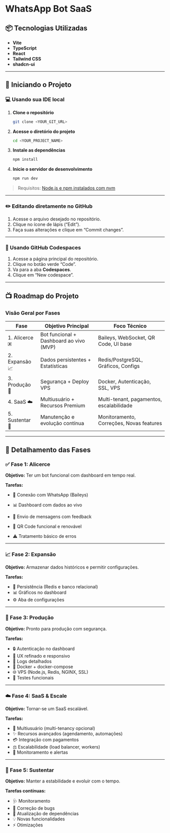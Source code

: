 # WhatsApp Bot SaaS

## 📦 Tecnologias Utilizadas

* **Vite**
* **TypeScript**
* **React**
* **Tailwind CSS**
* **shadcn-ui**

---

## 🚀 Iniciando o Projeto

### 💻 Usando sua IDE local

1. **Clone o repositório**

   ```bash
   git clone <YOUR_GIT_URL>
   ```

2. **Acesse o diretório do projeto**

   ```bash
   cd <YOUR_PROJECT_NAME>
   ```

3. **Instale as dependências**

   ```bash
   npm install
   ```

4. **Inicie o servidor de desenvolvimento**

   ```bash
   npm run dev
   ```

> Requisitos: [Node.js e npm instalados com nvm](https://github.com/nvm-sh/nvm#installing-and-updating)

---

### ✏️ Editando diretamente no GitHub

1. Acesse o arquivo desejado no repositório.
2. Clique no ícone de lápis (“Edit”).
3. Faça suas alterações e clique em “Commit changes”.

---

### 🧪 Usando GitHub Codespaces

1. Acesse a página principal do repositório.
2. Clique no botão verde “Code”.
3. Va para a aba **Codespaces**.
4. Clique em “New codespace”.

---

## 📺 Roadmap do Projeto

### Visão Geral por Fases

| Fase            | Objetivo Principal                      | Foco Técnico                             |
| --------------- | --------------------------------------- | ---------------------------------------- |
| 1. Alicerce 🗷️ | Bot funcional + Dashboard ao vivo (MVP) | Baileys, WebSocket, QR Code, UI base     |
| 2. Expansão 📈  | Dados persistentes + Estatísticas       | Redis/PostgreSQL, Gráficos, Configs      |
| 3. Produção 🚀  | Segurança + Deploy VPS                  | Docker, Autenticação, SSL, VPS           |
| 4. SaaS ☁️      | Multiusuário + Recursos Premium         | Multi-tenant, pagamentos, escalabilidade |
| 5. Sustentar 🌱 | Manutenção e evolução contínua          | Monitoramento, Correções, Novas features |

---

## 📌 Detalhamento das Fases

### ✅ Fase 1: Alicerce

**Objetivo:** Ter um bot funcional com dashboard em tempo real.

**Tarefas:**

* 🤖 Conexão com WhatsApp (Baileys)  

* 📊 Dashboard com dados ao vivo  

* 💬 Envio de mensagens com feedback

* 📱 QR Code funcional e renovável

* ⚠️ Tratamento básico de erros

---

### 📈 Fase 2: Expansão

**Objetivo:** Armazenar dados históricos e permitir configurações.

**Tarefas:**

* 💾 Persistência (Redis e banco relacional)
* 📊 Gráficos no dashboard
* ⚙️ Aba de configurações

---

### 🚀 Fase 3: Produção

**Objetivo:** Pronto para produção com segurança.

**Tarefas:**

* 🔒 Autenticação no dashboard
* 🎨 UX refinado e responsivo
* 💠 Logs detalhados
* 🐳 Docker + docker-compose
* 🌐 VPS (Node.js, Redis, NGINX, SSL)
* 🧪 Testes funcionais

---

### ☁️ Fase 4: SaaS & Escale

**Objetivo:** Tornar-se um SaaS escalável.

**Tarefas:**

* 👥 Multiusuário (multi-tenancy opcional)
* ✨ Recursos avançados (agendamento, automações)
* 💳 Integração com pagamentos
* ⚖️ Escalabilidade (load balancer, workers)
* 📡 Monitoramento e alertas

---

### 🌱 Fase 5: Sustentar

**Objetivo:** Manter a estabilidade e evoluir com o tempo.

**Tarefas contínuas:**

* 🩺 Monitoramento
* 🐛 Correção de bugs
* 🔄 Atualização de dependências
* 💡 Novas funcionalidades
* ⚡ Otimizações
